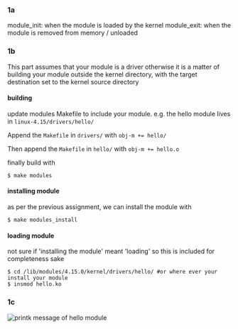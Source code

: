 ### 1a
module_init: when the module is loaded by the kernel
module_exit: when the module is removed from memory / unloaded

### 1b
This part assumes that your module is a driver otherwise it is a matter of building your module outside the kernel directory, with the target destination set to the kernel source directory
#### building
update modules Makefile to include your module. e.g. the hello module lives in `linux-4.15/drivers/hello/`

Append the `Makefile` in `drivers/` with `obj-m += hello/`

Then append the `Makefile` in `hello/` with `obj-m += hello.o`

finally build with
```shell
$ make modules
```

#### installing module
as per the previous assignment, we can install the module with
```shell
$ make modules_install
```

#### loading module
not sure if 'installing the module' meant 'loading' so this is included for completeness sake

```shell
$ cd /lib/modules/4.15.0/kernel/drivers/hello/ #or where ever your install your module
$ insmod hello.ko
```

### 1c
![printk message of hello module](https://i.imgur.com/aUBwQ6m.png)
